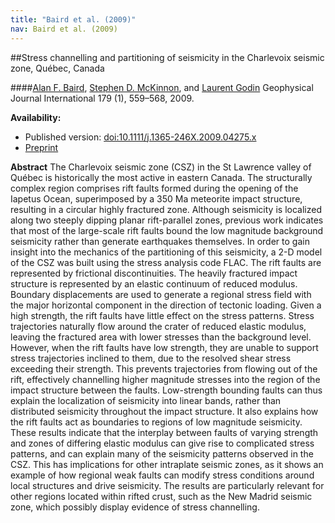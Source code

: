 ```yaml
---
title: "Baird et al. (2009)"
nav: Baird et al. (2009)
---
```


##Stress channelling and partitioning of seismicity in the Charlevoix seismic zone, Québec, Canada

####[Alan F. Baird](http://www1.gly.bris.ac.uk/~baird/), [Stephen D. McKinnon](http://www.mine.queensu.ca/People/faculty/SteveMckinnon.html), and [Laurent Godin](http://www.geol.queensu.ca/faculty/fac-godin/)
Geophysical Journal International 179 (1), 559–568, 2009.

**Availability:**

- Published version: [doi:10.1111/j.1365-246X.2009.04275.x](http://dx.doi.org/10.1111/j.1365-246X.2009.04275.x)
- [Preprint](/pdfs/baird_etal_2009.pdf) 

**Abstract** The Charlevoix seismic zone (CSZ) in the St Lawrence valley of Québec is historically the most active in eastern Canada. The structurally complex region comprises rift faults formed during the opening of the Iapetus Ocean, superimposed by a 350 Ma meteorite impact structure, resulting in a circular highly fractured zone. Although seismicity is localized along two steeply dipping planar rift-parallel zones, previous work indicates that most of the large-scale rift faults bound the low magnitude background seismicity rather than generate earthquakes themselves. In order to gain insight into the mechanics of the partitioning of this seismicity, a 2-D model of the CSZ was built using the stress analysis code FLAC. The rift faults are represented by frictional discontinuities. The heavily fractured impact structure is represented by an elastic continuum of reduced modulus. Boundary displacements are used to generate a regional stress field with the major horizontal component in the direction of tectonic loading. Given a high strength, the rift faults have little effect on the stress patterns. Stress trajectories naturally flow around the crater of reduced elastic modulus, leaving the fractured area with lower stresses than the background level. However, when the rift faults have low strength, they are unable to support stress trajectories inclined to them, due to the resolved shear stress exceeding their strength. This prevents trajectories from flowing out of the rift, effectively channelling higher magnitude stresses into the region of the impact structure between the faults. Low-strength bounding faults can thus explain the localization of seismicity into linear bands, rather than distributed seismicity throughout the impact structure. It also explains how the rift faults act as boundaries to regions of low magnitude seismicity. These results indicate that the interplay between faults of varying strength and zones of differing elastic modulus can give rise to complicated stress patterns, and can explain many of the seismicity patterns observed in the CSZ. This has implications for other intraplate seismic zones, as it shows an example of how regional weak faults can modify stress conditions around local structures and drive seismicity. The results are particularly relevant for other regions located within rifted crust, such as the New Madrid seismic zone, which possibly display evidence of stress channelling.